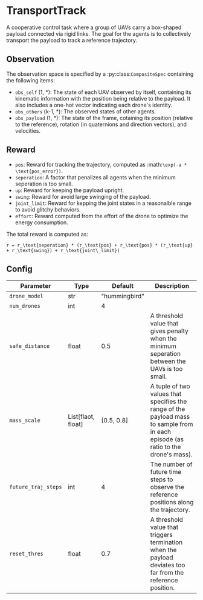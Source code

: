 TransportTrack
==============


A cooperative control task where a group of UAVs carry a box-shaped payload connected via
rigid links. The goal for the agents is to collectively transport the payload to track a
reference trajectory.

## Observation
The observation space is specified by a :py:class:`CompositeSpec` containing the following items:

- `obs_self` (1, \*): The state of each UAV observed by itself, containing its kinematic
information with the position being relative to the payload. It also includes a one-hot
vector indicating each drone's identity.
- `obs_others` (k-1, \*): The observed states of other agents.
- `obs_payload` (1, \*): The state of the frame, cotaining its position (relative to the
reference), rotation (in quaternions and direction vectors), and velocities.

## Reward

- `pos`: Reward for tracking the trajectory, computed as :math:`\exp(-a * \text{pos_error})`.
- `seperation`: A factor that penalizes all agents when the minimum seperation is too small.
- `up`: Reward for keeping the payload upright.
- `swing`: Reward for avoid large swinging of the payload.
- `joint_limit`: Reward for kepping the joint states in a reasonalble range to avoid glitchy behaviors.
- `effort`: Reward computed from the effort of the drone to optimize the
energy consumption.

The total reward is computed as:

```{math}
r = r_\text{seperation} * (r_\text{pos} + r_\text{pos} * (r_\text{up} + r_\text{swing}) + r_\text{joint\_limit})
```

## Config

| Parameter           | Type               | Default       | Description                                                                                                                       |
|---------------------|--------------------|---------------|-----------------------------------------------------------------------------------------------------------------------------------|
| `drone_model`       | str                | "hummingbird" |                                                                                                                                   |
| `num_drones`        | int                | 4             |                                                                                                                                   |
| `safe_distance`     | float              | 0.5           | A threshold value that gives penalty when the minimum seperation between the UAVs is too small.                                   |
| `mass_scale`        | List[flaot, float] | [0.5, 0.8]    | A tuple of two values that specifies the range of the payload mass to sample from in each episode (as ratio to the drone's mass). |
| `future_traj_steps` | int                | 4             | The number of future time steps to observe the reference positions along the trajectory.                                          |
| `reset_thres`       | float              | 0.7           | A threshold value that triggers termination when the payload deviates too far from the reference position.                        |


